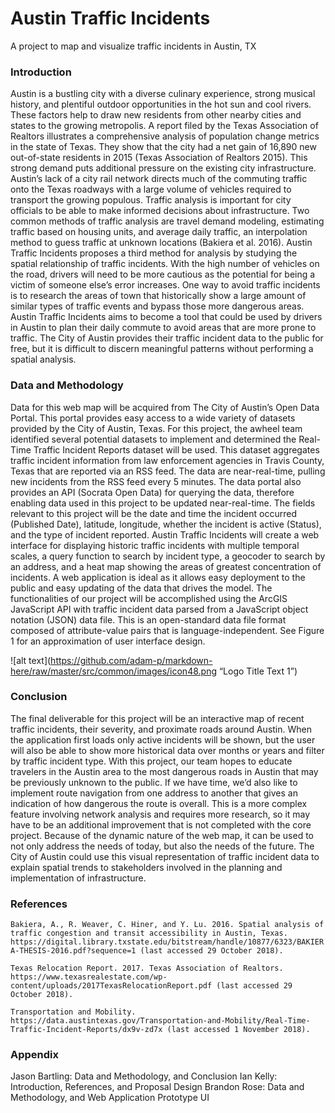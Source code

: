 # Austin Traffic Incidents
A project to map and visualize traffic incidents in Austin, TX

### Introduction
Austin is a bustling city with a diverse culinary experience, strong musical history, and plentiful outdoor opportunities in the hot sun and cool rivers. These factors help to draw new residents from other nearby cities and states to the growing metropolis. A report filed by the Texas Association of Realtors illustrates a comprehensive analysis of population change metrics in the state of Texas. They show that the city had a net gain of 16,890 new out-of-state residents in 2015 (Texas Association of Realtors 2015). This strong demand puts additional pressure on the existing city infrastructure. Austin’s lack of a city rail network directs much of the commuting traffic onto the Texas roadways with a large volume of vehicles required to transport the growing populous. 
Traffic analysis is important for city officials to be able to make informed decisions about infrastructure. Two common methods of traffic analysis are travel demand modeling, estimating traffic based on housing units, and average daily traffic, an interpolation method to guess traffic at unknown locations (Bakiera et al. 2016). Austin Traffic Incidents proposes a third method for analysis by studying the spatial relationship of traffic incidents. 
With the high number of vehicles on the road, drivers will need to be more cautious as the potential for being a victim of someone else’s error increases. One way to avoid traffic incidents is to research the areas of town that historically show a large amount of similar types of traffic events and bypass those more dangerous areas. Austin Traffic Incidents aims to become a tool that could be used by drivers in Austin to plan their daily commute to avoid areas that are more prone to traffic. The City of Austin provides their traffic incident data to the public for free, but it is difficult to discern meaningful patterns without performing a spatial analysis.

### Data and Methodology
Data for this web map will be acquired from The City of Austin’s Open Data Portal. This portal provides easy access to a wide variety of datasets provided by the City of Austin, Texas. For this project, the awheel team identified several potential datasets to implement and determined the Real-Time Traffic Incident Reports dataset will be used. This dataset aggregates traffic incident information from law enforcement agencies in Travis County, Texas that are reported via an RSS feed. The data are near-real-time, pulling new incidents from the RSS feed every 5 minutes. The data portal also provides an API (Socrata Open Data) for querying the data, therefore enabling data used in this project to be updated near-real-time. The fields relevant to this project will be the date and time the incident occurred (Published Date), latitude, longitude, whether the incident is active (Status), and the type of incident reported. Austin Traffic Incidents will create a web interface for displaying historic traffic incidents with multiple temporal scales, a query function to search by incident type, a geocoder to search by an address, and a heat map showing the areas of greatest concentration of incidents. A web application is ideal as it allows easy deployment to the public and easy updating of the data that drives the model. The functionalities of our project will be accomplished using the ArcGIS JavaScript API with traffic incident data parsed from a JavaScript object notation (JSON) data file.  This is an open-standard data file format composed of attribute-value pairs that is language-independent.  See Figure 1 for an approximation of user interface design.

![alt text](https://github.com/adam-p/markdown-here/raw/master/src/common/images/icon48.png “Logo Title Text 1”)

### Conclusion
The final deliverable for this project will be an interactive map of recent traffic incidents, their severity, and proximate roads around Austin. When the application first loads only active incidents will be shown, but the user will also be able to show more historical data over months or years and filter by traffic incident type. With this project, our team hopes to educate travelers in the Austin area to the most dangerous roads in Austin that may be previously unknown to the public. If we have time, we’d also like to implement route navigation from one address to another that gives an indication of how dangerous the route is overall. This is a more complex feature involving network analysis and requires more research, so it may have to be an additional improvement that is not completed with the core project. Because of the dynamic nature of the web map, it can be used to not only address the needs of today, but also the needs of the future. The City of Austin could use this visual representation of traffic incident data to explain spatial trends to stakeholders involved in the planning and implementation of infrastructure.

### References
```Bakiera, A., R. Weaver, C. Hiner, and Y. Lu. 2016. Spatial analysis of traffic congestion and transit accessibility in Austin, Texas. https://digital.library.txstate.edu/bitstream/handle/10877/6323/BAKIERA-THESIS-2016.pdf?sequence=1 (last accessed 29 October 2018).```

```Texas Relocation Report. 2017. Texas Association of Realtors. https://www.texasrealestate.com/wp-content/uploads/2017TexasRelocationReport.pdf (last accessed 29 October 2018).```

```Transportation and Mobility. https://data.austintexas.gov/Transportation-and-Mobility/Real-Time-Traffic-Incident-Reports/dx9v-zd7x (last accessed 1 November 2018).```

### Appendix
Jason Bartling: Data and Methodology, and Conclusion
Ian Kelly: Introduction, References, and Proposal Design
Brandon Rose: Data and Methodology, and Web Application Prototype UI
